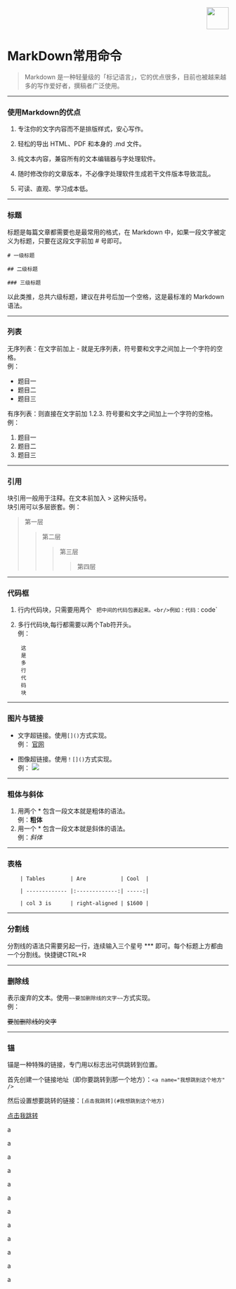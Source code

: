 <div align=right><img src="https://i.imgur.com/k2ve5d8.png" width="50" height="50" /></div>

MarkDown常用命令
==========

>Markdown 是一种轻量级的「标记语言」，它的优点很多，目前也被越来越多的写作爱好者，撰稿者广泛使用。

----------

### 使用Markdown的优点

1. 专注你的文字内容而不是排版样式，安心写作。

1. 轻松的导出 HTML、PDF 和本身的 .md 文件。

1. 纯文本内容，兼容所有的文本编辑器与字处理软件。

1. 随时修改你的文章版本，不必像字处理软件生成若干文件版本导致混乱。

1. 可读、直观、学习成本低。

----------

### 标题
标题是每篇文章都需要也是最常用的格式，在 Markdown 中，如果一段文字被定义为标题，只要在这段文字前加 # 号即可。

`# 一级标题`

`## 二级标题`

`### 三级标题`

以此类推，总共六级标题，建议在井号后加一个空格，这是最标准的 Markdown 语法。

----------

### 列表
无序列表：在文字前加上 - 就是无序列表，符号要和文字之间加上一个字符的空格。<br/>例：

- 题目一
- 题目二
- 题目三

有序列表：则直接在文字前加 1.2.3. 符号要和文字之间加上一个字符的空格。<br/>例：

1. 题目一
2. 题目二
3. 题目三

----------

### 引用
块引用一般用于注释。在文本前加入 > 这种尖括号。<br/>块引用可以多层嵌套。例：

>第一层
>>第二层
>>>第三层
>>>>第四层

----------

### 代码框

1. 行内代码块，只需要用两个 ` 把中间的代码包裹起来。<br/>例如：代码：`code`

1. 多行代码块,每行都需要以两个Tab符开头。<br/>例：
	
		这
		是
		多
		行
		代
		码
		块

----------

### 图片与链接
- 文字超链接。使用`[]()`方式实现。<br/>例：
[官网](https://www.bankoffs.com.cn/ "抚顺银行")

- 图像超链接。使用`！[]()`方式实现。<br/>例：
![](https://i.imgur.com/btNxKyD.png)

----------

### 粗体与斜体

1. 用两个 * 包含一段文本就是粗体的语法。<br/>例：**粗体**
2. 用一个 * 包含一段文本就是斜体的语法。<br/>例：*斜体*

----------

### 表格

		| Tables        | Are           | Cool  |
	
		| ------------- |:-------------:| -----:|
	
		| col 3 is      | right-aligned | $1600 |

----------

### 分割线
分割线的语法只需要另起一行，连续输入三个星号 *** 即可。每个标题上方都由一个分割线。快捷键CTRL+R

----------

### 删除线
表示废弃的文本。使用`~~要加删除线的文字~~`方式实现。<br/>例：

~~要加删除线的文字~~

----------

### 锚
锚是一种特殊的链接，专门用以标志出可供跳转到位置。

首先创建一个链接地址（即你要跳转到那一个地方）：`<a name="我想跳到这个地方" />`

然后设置想要跳转的链接：`[点击我跳转](#我想跳到这个地方)`

[点击我跳转](#aa)

a

a

a

a

a

a

a

a

a

a

a

a

<a name="aa" />
